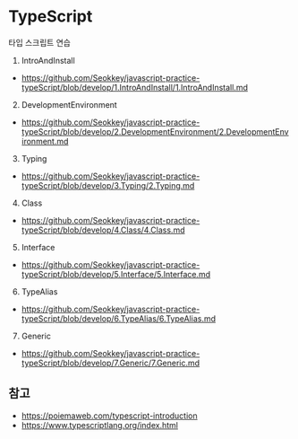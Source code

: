 # TypeScript
타입 스크립트 연습

1. IntroAndInstall
- https://github.com/Seokkey/javascript-practice-typeScript/blob/develop/1.IntroAndInstall/1.IntroAndInstall.md
2. DevelopmentEnvironment 
- https://github.com/Seokkey/javascript-practice-typeScript/blob/develop/2.DevelopmentEnvironment/2.DevelopmentEnvironment.md
3. Typing 
- https://github.com/Seokkey/javascript-practice-typeScript/blob/develop/3.Typing/2.Typing.md
4. Class 
- https://github.com/Seokkey/javascript-practice-typeScript/blob/develop/4.Class/4.Class.md
5. Interface 
- https://github.com/Seokkey/javascript-practice-typeScript/blob/develop/5.Interface/5.Interface.md
6. TypeAlias 
- https://github.com/Seokkey/javascript-practice-typeScript/blob/develop/6.TypeAlias/6.TypeAlias.md
7. Generic 
- https://github.com/Seokkey/javascript-practice-typeScript/blob/develop/7.Generic/7.Generic.md


## 참고
- https://poiemaweb.com/typescript-introduction
- https://www.typescriptlang.org/index.html